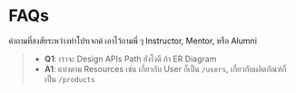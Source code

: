 # FAQs

คำถามที่สงสัยระหว่างทำโปรเจกต์ เอาไว้ถามพี่ ๆ Instructor, Mentor, หรือ Alumni

> - **Q1**: เราจะ Design APIs Path ยังไงดี ถ้า ER Diagram
> - **A1**: แบ่งตาม Resources เช่น เกี่ยวกับ User ก็เป็น `/users`,
>   เกี่ยวกับผลิตภัณฑ์ก็เป็น `/products`
